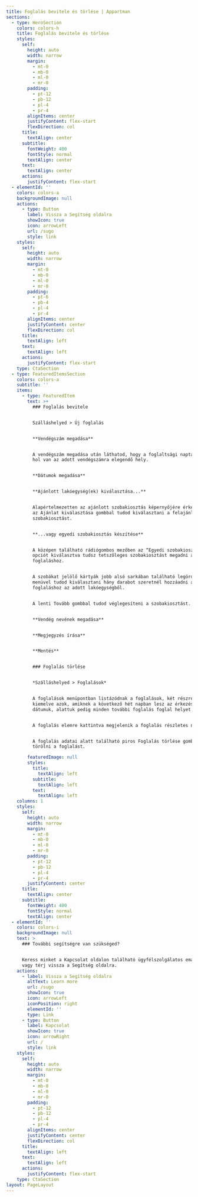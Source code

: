 ```yaml
---
title: Foglalás bevitele és törlése | Appartman
sections:
  - type: HeroSection
    colors: colors-h
    title: Foglalás bevitele és törlése
    styles:
      self:
        height: auto
        width: narrow
        margin:
          - mt-0
          - mb-0
          - ml-0
          - mr-0
        padding:
          - pt-12
          - pb-12
          - pl-4
          - pr-4
        alignItems: center
        justifyContent: flex-start
        flexDirection: col
      title:
        textAlign: center
      subtitle:
        fontWeight: 400
        fontStyle: normal
        textAlign: center
      text:
        textAlign: center
      actions:
        justifyContent: flex-start
  - elementId: ''
    colors: colors-a
    backgroundImage: null
    actions:
      - type: Button
        label: Vissza a Segítség oldalra
        showIcon: true
        icon: arrowLeft
        url: /sugo
        style: link
    styles:
      self:
        height: auto
        width: narrow
        margin:
          - mt-0
          - mb-0
          - ml-0
          - mr-0
        padding:
          - pt-6
          - pb-4
          - pl-4
          - pr-4
        alignItems: center
        justifyContent: center
        flexDirection: col
      title:
        textAlign: left
      text:
        textAlign: left
      actions:
        justifyContent: flex-start
    type: CtaSection
  - type: FeaturedItemsSection
    colors: colors-a
    subtitle: ''
    items:
      - type: FeaturedItem
        text: >+
          ### Foglalás bevitele


          Szálláshelyed > Új foglalás


          **Vendégszám megadása**


          A vendégszám megadása után láthatod, hogy a foglaltsági naptár szerint
          hol van az adott vendégszámra elegendő hely.


          **Dátumok megadása**


          **Ajánlott lakóegység(ek) kiválasztása...**


          Alapértelmezetten az ajánlott szobakiosztás képernyőjére érkezel, ahol
          az Ajánlat kiválasztása gombbal tudod kiválasztani a felajánlott
          szobakiosztást.


          **...vagy egyedi szobakiosztás készítése**


          A középen található rádiógombos mezőben az “Egyedi szobakiosztás”
          opciót kiválasztva tudsz tetszőleges szobakiosztást megadni a
          foglaláshoz.


          A szobákat jelölő kártyák jobb alsó sarkában található legördülő
          menüvel tudod kiválasztani hány darabot szeretnél hozzáadni a
          foglaláshoz az adott lakóegységből.


          A lenti Tovább gombbal tudod véglegesíteni a szobakiosztást.


          **Vendég nevének megadása**


          **Megjegyzés írása**


          **Mentés**


          ### Foglalás törlése


          *Szálláshelyed > Foglalások*


          A foglalások menüpontban listázódnak a foglalások, két részre osztva:
          kiemelve azok, amiknek a következő hét napban lesz az érkezési
          dátumuk, alattuk pedig minden további foglalás foglal helyet.


          A foglalás elemre kattintva megjelenik a foglalás részletes nézete


          A foglalás adatai alatt található piros Foglalás törlése gombbal lehet
          törölni a foglalást.

        featuredImage: null
        styles:
          title:
            textAlign: left
          subtitle:
            textAlign: left
          text:
            textAlign: left
    columns: 1
    styles:
      self:
        height: auto
        width: narrow
        margin:
          - mt-0
          - mb-0
          - ml-0
          - mr-0
        padding:
          - pt-12
          - pb-12
          - pl-4
          - pr-4
        justifyContent: center
      title:
        textAlign: center
      subtitle:
        fontWeight: 400
        fontStyle: normal
        textAlign: center
  - elementId: ''
    colors: colors-i
    backgroundImage: null
    text: >
      ### További segítségre van szükséged?


      Keress minket a Kapcsolat oldalon található ügyfélszolgálatos email címen,
      vagy térj vissza a Segítség oldalra.
    actions:
      - label: Vissza a Segítség oldalra
        altText: Learn more
        url: /sugo
        showIcon: true
        icon: arrowLeft
        iconPosition: right
        elementId: ''
        type: Link
      - type: Button
        label: Kapcsolat
        showIcon: true
        icon: arrowRight
        url: /
        style: link
    styles:
      self:
        height: auto
        width: narrow
        margin:
          - mt-0
          - mb-0
          - ml-0
          - mr-0
        padding:
          - pt-12
          - pb-12
          - pl-4
          - pr-4
        alignItems: center
        justifyContent: center
        flexDirection: col
      title:
        textAlign: left
      text:
        textAlign: left
      actions:
        justifyContent: flex-start
    type: CtaSection
layout: PageLayout
---
```

